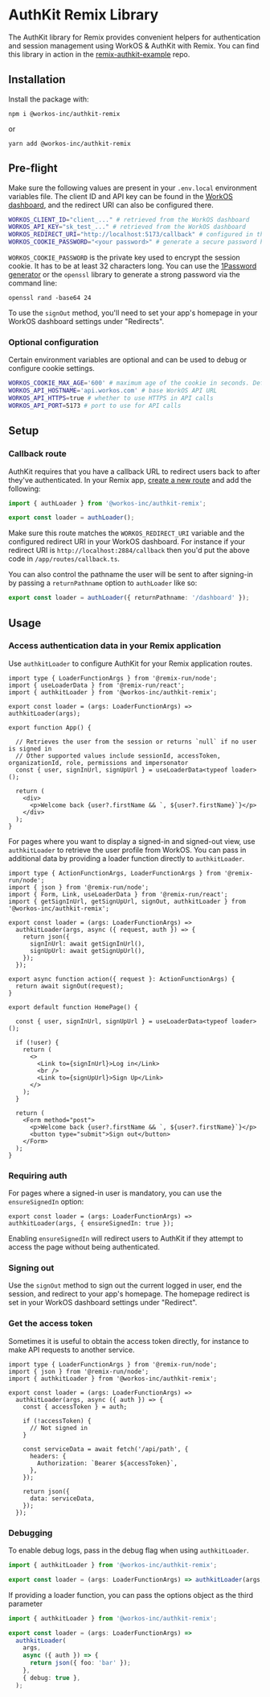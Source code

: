 # AuthKit Remix Library

The AuthKit library for Remix provides convenient helpers for authentication and session management using WorkOS & AuthKit with Remix. You can find this library in action in the [remix-authkit-example](https://github.com/workos/remix-authkit-example) repo.

## Installation

Install the package with:

```
npm i @workos-inc/authkit-remix
```

or

```
yarn add @workos-inc/authkit-remix
```

## Pre-flight

Make sure the following values are present in your `.env.local` environment variables file. The client ID and API key can be found in the [WorkOS dashboard](https://dashboard.workos.com), and the redirect URI can also be configured there.

```sh
WORKOS_CLIENT_ID="client_..." # retrieved from the WorkOS dashboard
WORKOS_API_KEY="sk_test_..." # retrieved from the WorkOS dashboard
WORKOS_REDIRECT_URI="http://localhost:5173/callback" # configured in the WorkOS dashboard
WORKOS_COOKIE_PASSWORD="<your password>" # generate a secure password here
```

`WORKOS_COOKIE_PASSWORD` is the private key used to encrypt the session cookie. It has to be at least 32 characters long. You can use the [1Password generator](https://1password.com/password-generator/) or the `openssl` library to generate a strong password via the command line:

```
openssl rand -base64 24
```

To use the `signOut` method, you'll need to set your app's homepage in your WorkOS dashboard settings under "Redirects".

### Optional configuration

Certain environment variables are optional and can be used to debug or configure cookie settings.

```sh
WORKOS_COOKIE_MAX_AGE='600' # maximum age of the cookie in seconds. Defaults to 400 days
WORKOS_API_HOSTNAME='api.workos.com' # base WorkOS API URL
WORKOS_API_HTTPS=true # whether to use HTTPS in API calls
WORKOS_API_PORT=5173 # port to use for API calls
```

## Setup

### Callback route

AuthKit requires that you have a callback URL to redirect users back to after they've authenticated. In your Remix app, [create a new route](https://remix.run/docs/en/main/discussion/routes) and add the following:

```ts
import { authLoader } from '@workos-inc/authkit-remix';

export const loader = authLoader();
```

Make sure this route matches the `WORKOS_REDIRECT_URI` variable and the configured redirect URI in your WorkOS dashboard. For instance if your redirect URI is `http://localhost:2884/callback` then you'd put the above code in `/app/routes/callback.ts`.

You can also control the pathname the user will be sent to after signing-in by passing a `returnPathname` option to `authLoader` like so:

```ts
export const loader = authLoader({ returnPathname: '/dashboard' });
```

## Usage

### Access authentication data in your Remix application

Use `authkitLoader` to configure AuthKit for your Remix application routes.

```tsx
import type { LoaderFunctionArgs } from '@remix-run/node';
import { useLoaderData } from '@remix-run/react';
import { authkitLoader } from '@workos-inc/authkit-remix';

export const loader = (args: LoaderFunctionArgs) => authkitLoader(args);

export function App() {

  // Retrieves the user from the session or returns `null` if no user is signed in
  // Other supported values include sessionId, accessToken, organizationId, role, permissions and impersonator
  const { user, signInUrl, signUpUrl } = useLoaderData<typeof loader>();

  return (
    <div>
      <p>Welcome back {user?.firstName && `, ${user?.firstName}`}</p>
    </div>
  );
}
```

For pages where you want to display a signed-in and signed-out view, use `authkitLoader` to retrieve the user profile from WorkOS. You can pass in additional data by providing a loader function directly to `authkitLoader`.

```tsx
import type { ActionFunctionArgs, LoaderFunctionArgs } from '@remix-run/node';
import { json } from '@remix-run/node';
import { Form, Link, useLoaderData } from '@remix-run/react';
import { getSignInUrl, getSignUpUrl, signOut, authkitLoader } from '@workos-inc/authkit-remix';

export const loader = (args: LoaderFunctionArgs) =>
  authkitLoader(args, async ({ request, auth }) => {
    return json({
      signInUrl: await getSignInUrl(),
      signUpUrl: await getSignUpUrl(),
    });
  });

export async function action({ request }: ActionFunctionArgs) {
  return await signOut(request);
}

export default function HomePage() {

  const { user, signInUrl, signUpUrl } = useLoaderData<typeof loader>();

  if (!user) {
    return (
      <>
        <Link to={signInUrl}>Log in</Link>
        <br />
        <Link to={signUpUrl}>Sign Up</Link>
      </>
    );
  }

  return (
    <Form method="post">
      <p>Welcome back {user?.firstName && `, ${user?.firstName}`}</p>
      <button type="submit">Sign out</button>
    </Form>
  );
}
```

### Requiring auth

For pages where a signed-in user is mandatory, you can use the `ensureSignedIn` option:

```tsx
export const loader = (args: LoaderFunctionArgs) => authkitLoader(args, { ensureSignedIn: true });
```

Enabling `ensureSignedIn` will redirect users to AuthKit if they attempt to access the page without being authenticated.

### Signing out

Use the `signOut` method to sign out the current logged in user, end the session, and redirect to your app's homepage. The homepage redirect is set in your WorkOS dashboard settings under "Redirect".

### Get the access token

Sometimes it is useful to obtain the access token directly, for instance to make API requests to another service.

```tsx
import type { LoaderFunctionArgs } from '@remix-run/node';
import { json } from '@remix-run/node';
import { authkitLoader } from '@workos-inc/authkit-remix';

export const loader = (args: LoaderFunctionArgs) =>
  authkitLoader(args, async ({ auth }) => {
    const { accessToken } = auth;

    if (!accessToken) {
      // Not signed in
    }

    const serviceData = await fetch('/api/path', {
      headers: {
        Authorization: `Bearer ${accessToken}`,
      },
    });

    return json({
      data: serviceData,
    });
  });
```

### Debugging

To enable debug logs, pass in the debug flag when using `authkitLoader`.

```ts
import { authkitLoader } from '@workos-inc/authkit-remix';

export const loader = (args: LoaderFunctionArgs) => authkitLoader(args, { debug: true });
```

If providing a loader function, you can pass the options object as the third parameter

```ts
import { authkitLoader } from '@workos-inc/authkit-remix';

export const loader = (args: LoaderFunctionArgs) =>
  authkitLoader(
    args,
    async ({ auth }) => {
      return json({ foo: 'bar' });
    },
    { debug: true },
  );
```
